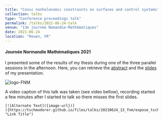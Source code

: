 ```yaml
---
title: "Conic nonholonomic constraints on surfaces and control systems"
collection: talks
type: "Conference proceedings talk"
permalink: /talks/2021-06-24-talk
venue: "13e journée Nomandie-Mathématiques"
date: 2021-06-24
location: "Rouen, FR"
---
```


#### Journée Normandie Mathématiques 2021

I presented some of the results of my thesis during one of the three parallel sessions in the afternoon. Here, you can retrieve the [abstract](https://tschmoderer.github.io/files/talks/20210624_13_fnm/abstract.pdf) and the [slides](https://tschmoderer.github.io/files/talks/20210624_13_fnm/presentation_240621.pdf) of my presentation.

![logo-FNM](https://tschmoderer.github.io/files/talks/20201106_12_fnm/logo-FNM.png)

A video caption of this talk was taken (see video bellow), recording started a few minutes after I started to talk so there misses the first slides. 

```
[![Alternate Text]({image-url})]({https://tschmoderer.github.io/files/talks/20210624_13_fnm/expose_tschmoderer.mp4} "Link Title")
```